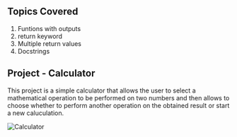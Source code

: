 ## Topics Covered

1. Funtions with outputs
2. return keyword
3. Multiple return values
4. Docstrings

## Project - Calculator
This project is a simple calculator that allows the user to select a mathematical operation to be performed on two numbers and then allows to choose whether to perform another operation on the obtained result or start a new caluculation.

![Calculator](https://github.com/user-attachments/assets/96df07e1-276c-49e2-9870-8ae7b5833634)
